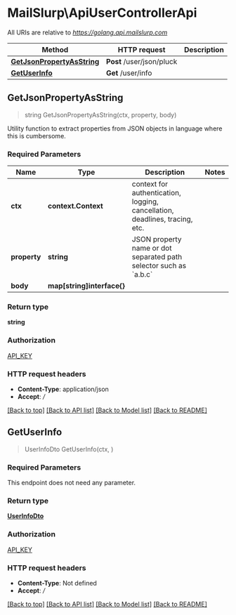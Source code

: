 # MailSlurp\ApiUserControllerApi

All URIs are relative to *https://golang.api.mailslurp.com*

Method | HTTP request | Description
------------- | ------------- | -------------
[**GetJsonPropertyAsString**](ApiUserControllerApi#GetJsonPropertyAsString) | **Post** /user/json/pluck | 
[**GetUserInfo**](ApiUserControllerApi#GetUserInfo) | **Get** /user/info | 



## GetJsonPropertyAsString

> string GetJsonPropertyAsString(ctx, property, body)



Utility function to extract properties from JSON objects in language where this is cumbersome.

### Required Parameters


Name | Type | Description  | Notes
------------- | ------------- | ------------- | -------------
**ctx** | **context.Context** | context for authentication, logging, cancellation, deadlines, tracing, etc.
**property** | **string**| JSON property name or dot separated path selector such as &#x60;a.b.c&#x60; | 
**body** | **map[string]interface{}**|  | 

### Return type

**string**

### Authorization

[API_KEY](../README#API_KEY)

### HTTP request headers

- **Content-Type**: application/json
- **Accept**: */*

[[Back to top]](#) [[Back to API list]](../README#documentation-for-api-endpoints)
[[Back to Model list]](../README#documentation-for-models)
[[Back to README]](../README)


## GetUserInfo

> UserInfoDto GetUserInfo(ctx, )



### Required Parameters

This endpoint does not need any parameter.

### Return type

[**UserInfoDto**](UserInfoDto)

### Authorization

[API_KEY](../README#API_KEY)

### HTTP request headers

- **Content-Type**: Not defined
- **Accept**: */*

[[Back to top]](#) [[Back to API list]](../README#documentation-for-api-endpoints)
[[Back to Model list]](../README#documentation-for-models)
[[Back to README]](../README)

